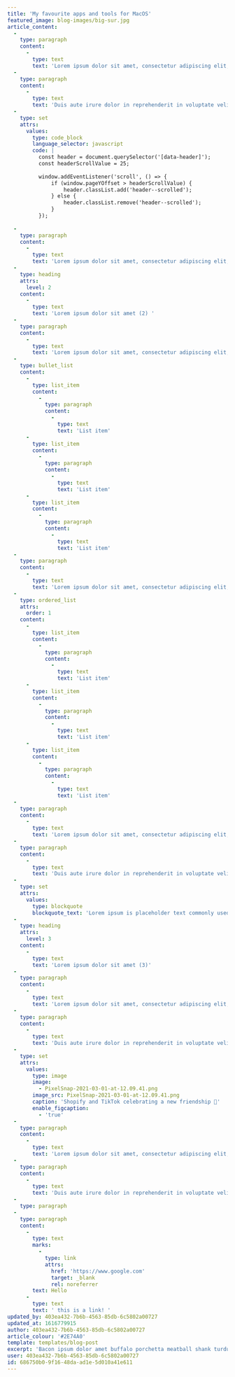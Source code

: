 ```yaml
---
title: 'My favourite apps and tools for MacOS'
featured_image: blog-images/big-sur.jpg
article_content:
  -
    type: paragraph
    content:
      -
        type: text
        text: 'Lorem ipsum dolor sit amet, consectetur adipiscing elit, sed do eiusmod tempor incididunt ut labore et dolore magna aliqua. Ut enim ad minim veniam, quis nostrud exercitation ullamco laboris nisi ut aliquip ex ea commodo consequat. '
  -
    type: paragraph
    content:
      -
        type: text
        text: 'Duis aute irure dolor in reprehenderit in voluptate velit esse cillum dolore eu fugiat nulla pariatur. Excepteur sint occaecat cupidatat non proident, sunt in culpa qui officia deserunt mollit anim id est laborum.'
  -
    type: set
    attrs:
      values:
        type: code_block
        language_selector: javascript
        code: |
          const header = document.querySelector('[data-header]');
          const headerScrollValue = 25;
          
          window.addEventListener('scroll', () => {
              if (window.pageYOffset > headerScrollValue) {
                  header.classList.add('header--scrolled');
              } else {
                  header.classList.remove('header--scrolled');
              }
          });
          
  -
    type: paragraph
    content:
      -
        type: text
        text: 'Lorem ipsum dolor sit amet, consectetur adipiscing elit, sed do eiusmod tempor incididunt ut labore et dolore magna aliqua. Ut enim ad minim veniam, quis nostrud exercitation ullamco laboris nisi ut aliquip ex ea commodo consequat. Duis aute irure dolor in reprehenderit in voluptate velit esse cillum dolore eu fugiat nulla pariatur. Excepteur sint occaecat cupidatat non proident, sunt in culpa qui officia deserunt mollit anim id est laborum.'
  -
    type: heading
    attrs:
      level: 2
    content:
      -
        type: text
        text: 'Lorem ipsum dolor sit amet (2) '
  -
    type: paragraph
    content:
      -
        type: text
        text: 'Lorem ipsum dolor sit amet, consectetur adipiscing elit, sed do eiusmod tempor incididunt ut labore et dolore magna aliqua.'
  -
    type: bullet_list
    content:
      -
        type: list_item
        content:
          -
            type: paragraph
            content:
              -
                type: text
                text: 'List item'
      -
        type: list_item
        content:
          -
            type: paragraph
            content:
              -
                type: text
                text: 'List item'
      -
        type: list_item
        content:
          -
            type: paragraph
            content:
              -
                type: text
                text: 'List item'
  -
    type: paragraph
    content:
      -
        type: text
        text: 'Lorem ipsum dolor sit amet, consectetur adipiscing elit, sed do eiusmod tempor incididunt ut labore et dolore magna aliqua.'
  -
    type: ordered_list
    attrs:
      order: 1
    content:
      -
        type: list_item
        content:
          -
            type: paragraph
            content:
              -
                type: text
                text: 'List item'
      -
        type: list_item
        content:
          -
            type: paragraph
            content:
              -
                type: text
                text: 'List item'
      -
        type: list_item
        content:
          -
            type: paragraph
            content:
              -
                type: text
                text: 'List item'
  -
    type: paragraph
    content:
      -
        type: text
        text: 'Lorem ipsum dolor sit amet, consectetur adipiscing elit, sed do eiusmod tempor incididunt ut labore et dolore magna aliqua. Ut enim ad minim veniam, quis nostrud exercitation ullamco laboris nisi ut aliquip ex ea commodo consequat. '
  -
    type: paragraph
    content:
      -
        type: text
        text: 'Duis aute irure dolor in reprehenderit in voluptate velit esse cillum dolore eu fugiat nulla pariatur. Excepteur sint occaecat cupidatat non proident, sunt in culpa qui officia deserunt mollit anim id est laborum.'
  -
    type: set
    attrs:
      values:
        type: blockquote
        blockquote_text: 'Lorem ipsum is placeholder text commonly used in the graphic, print, and publishing industries for previewing layouts and visual mockups.'
  -
    type: heading
    attrs:
      level: 3
    content:
      -
        type: text
        text: 'Lorem ipsum dolor sit amet (3)'
  -
    type: paragraph
    content:
      -
        type: text
        text: 'Lorem ipsum dolor sit amet, consectetur adipiscing elit, sed do eiusmod tempor incididunt ut labore et dolore magna aliqua. Ut enim ad minim veniam, quis nostrud exercitation ullamco laboris nisi ut aliquip ex ea commodo consequat. '
  -
    type: paragraph
    content:
      -
        type: text
        text: 'Duis aute irure dolor in reprehenderit in voluptate velit esse cillum dolore eu fugiat nulla pariatur. Excepteur sint occaecat cupidatat non proident, sunt in culpa qui officia deserunt mollit anim id est laborum.'
  -
    type: set
    attrs:
      values:
        type: image
        image:
          - PixelSnap-2021-03-01-at-12.09.41.png
        image_src: PixelSnap-2021-03-01-at-12.09.41.png
        caption: 'Shopify and TikTok celebrating a new friendship 🎉'
        enable_figcaption:
          - 'true'
  -
    type: paragraph
    content:
      -
        type: text
        text: 'Lorem ipsum dolor sit amet, consectetur adipiscing elit, sed do eiusmod tempor incididunt ut labore et dolore magna aliqua. Ut enim ad minim veniam, quis nostrud exercitation ullamco laboris nisi ut aliquip ex ea commodo consequat. '
  -
    type: paragraph
    content:
      -
        type: text
        text: 'Duis aute irure dolor in reprehenderit in voluptate velit esse cillum dolore eu fugiat nulla pariatur. Excepteur sint occaecat cupidatat non proident, sunt in culpa qui officia deserunt mollit anim id est laborum.'
  -
    type: paragraph
  -
    type: paragraph
    content:
      -
        type: text
        marks:
          -
            type: link
            attrs:
              href: 'https://www.google.com'
              target: _blank
              rel: noreferrer
        text: Hello
      -
        type: text
        text: ' this is a link! '
updated_by: 403ea432-7b6b-4563-85db-6c5802a00727
updated_at: 1616779915
author: 403ea432-7b6b-4563-85db-6c5802a00727
article_colour: '#2E74A0'
template: templates/blog-post
excerpt: 'Bacon ipsum dolor amet buffalo porchetta meatball shank turducken, landjaeger ham hock filet mignon. Sirloin ball tip frankfurter picanha. Landjaeger pork belly porchetta kevin, flank shankle cow t-bone ball tip jerky shoulder ribeye.'
user: 403ea432-7b6b-4563-85db-6c5802a00727
id: 686750b0-9f16-48da-ad1e-5d010a41e611
---
```

